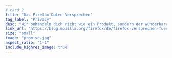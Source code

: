 ```yaml
---
# card 2
title: "Das Firefox Daten-Versprechen"
tag_label: "Privacy"
desc: "Wir behandeln dich nicht wie ein Produkt, sondern der wunderbare Mensch, der du bist. Lies hier mehr über unser Versprechen für deine persönlichen Daten."
link_url: "https://blog.mozilla.org/firefox/de/firefox-versprechen-fuer-deine-persoenlichen-daten/?utm_source=www.mozilla.org&utm_medium=referral&utm_campaign=homepage&utm_content=card"
size: "small"
image: "promise.jpg"
aspect_ratio: "1-1"
include_highres_image: true
---
```

